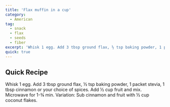 ```yaml
---
title: 'Flax muffin in a cup'
category:
  - American
tag:
  - snack
  - flax
  - seeds
  - fiber
excerpt: 'Whisk 1 egg. Add 3 tbsp ground flax, ½ tsp baking powder, 1 packet stevia, 1 tbsp cinnamon or your choice of spices. Add ½ cup fruit and mix. Microwave for 1-¾ min. Variation: Sub cinnamon and fruit with ½ cup coconut flakes.'
quick: true
---
```


## Quick Recipe

Whisk 1 egg. Add 3 tbsp ground flax, ½ tsp baking powder, 1 packet stevia, 1 tbsp cinnamon or your choice of spices. Add ½ cup fruit and mix. Microwave for 1-¾ min. Variation: Sub cinnamon and fruit with ½ cup coconut flakes.
